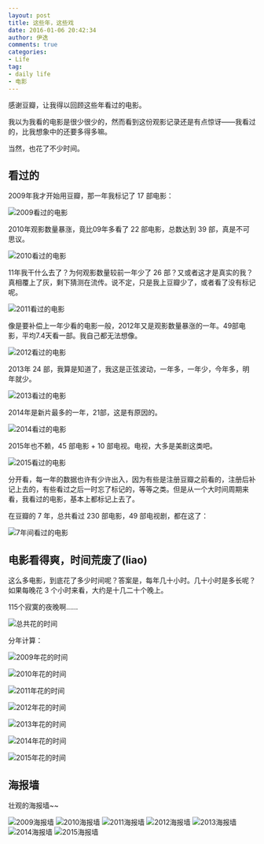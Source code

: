 ```yaml
---
layout: post
title: 这些年，这些戏
date: 2016-01-06 20:42:34
author: 伊迭
comments: true
categories: 
- Life
tag:
- daily life
- 电影
---
```


感谢豆瓣，让我得以回顾这些年看过的电影。

我以为我看的电影是很少很少的，然而看到这份观影记录还是有点惊讶——我看过的，比我想象中的还要多得多嘛。

当然，也花了不少时间。

## 看过的

2009年我才开始用豆瓣，那一年我标记了 17 部电影：

![2009看过的电影](http://blogfile.qiniudn.com/%40%2Fiyidie%2Fimg%2F2016010601.png)

2010年观影数量暴涨，竟比09年多看了 22 部电影，总数达到 39 部，真是不可思议。

![2010看过的电影](http://blogfile.qiniudn.com/%40%2Fiyidie%2Fimg%2F2016010602.png)

11年我干什么去了？为何观影数量较前一年少了 26 部？又或者这才是真实的我？真相覆上了灰，剩下猜测在流传。说不定，只是我上豆瓣少了，或者看了没有标记呢。

![2011看过的电影](http://blogfile.qiniudn.com/%40%2Fiyidie%2Fimg%2F2016010603.png)

像是要补偿上一年少看的电影一般，2012年又是观影数量暴涨的一年。49部电影，平均7.4天看一部。我自己都无法想像。

![2012看过的电影](http://blogfile.qiniudn.com/%40%2Fiyidie%2Fimg%2F2016010604.png)

2013年 24 部，我算是知道了，我这是正弦波动，一年多，一年少，今年多，明年就少。

![2013看过的电影](http://blogfile.qiniudn.com/%40%2Fiyidie%2Fimg%2F2016010605.png)


2014年是新片最多的一年，21部，这是有原因的。

![2014看过的电影](http://blogfile.qiniudn.com/%40%2Fiyidie%2Fimg%2F2016010606.png)

2015年也不赖，45 部电影 + 10 部电视。电视，大多是美剧这类吧。

![2015看过的电影](http://blogfile.qiniudn.com/%40%2Fiyidie%2Fimg%2F2016010607.png)

分开看，每一年的数据也许有少许出入，因为有些是注册豆瓣之前看的，注册后补记上去的，有些看过之后一时忘了标记的，等等之类。但是从一个大时间周期来看，我看过的电影，基本上都标记上去了。

在豆瓣的 7 年，总共看过 230 部电影，49 部电视剧，都在这了：

![7年间看过的电影](http://blogfile.qiniudn.com/%40%2Fiyidie%2Fimg%2F2016010608.png)

## 电影看得爽，时间荒废了(liao)

这么多电影，到底花了多少时间呢？答案是，每年几十小时。几十小时是多长呢？如果每晚花 3 个小时来看，大约是十几二十个晚上。

115个寂寞的夜晚啊……

![总共花的时间](http://blogfile.qiniudn.com/%40%2Fiyidie%2Fimg%2F2016010616.png)

分年计算：

![2009年花的时间](http://blogfile.qiniudn.com/%40%2Fiyidie%2Fimg%2F2016010609.png)

![2010年花的时间](http://blogfile.qiniudn.com/%40%2Fiyidie%2Fimg%2F2016010610.png)

![2011年花的时间](http://blogfile.qiniudn.com/%40%2Fiyidie%2Fimg%2F2016010611.png)

![2012年花的时间](http://blogfile.qiniudn.com/%40%2Fiyidie%2Fimg%2F2016010612.png)

![2013年花的时间](http://blogfile.qiniudn.com/%40%2Fiyidie%2Fimg%2F2016010613.png)

![2014年花的时间](http://blogfile.qiniudn.com/%40%2Fiyidie%2Fimg%2F2016010614.png)

![2015年花的时间](http://blogfile.qiniudn.com/%40%2Fiyidie%2Fimg%2F2016010615.png)

## 海报墙

壮观的海报墙~~

![2009海报墙](http://blogfile.qiniudn.com/%40%2Fiyidie%2Fimg%2F2016010617.png)
![2010海报墙](http://blogfile.qiniudn.com/%40%2Fiyidie%2Fimg%2F2016010618.png)
![2011海报墙](http://blogfile.qiniudn.com/%40%2Fiyidie%2Fimg%2F2016010619.png)
![2012海报墙](http://blogfile.qiniudn.com/%40%2Fiyidie%2Fimg%2F2016010620.png)
![2013海报墙](http://blogfile.qiniudn.com/%40%2Fiyidie%2Fimg%2F2016010621.png)
![2014海报墙](http://blogfile.qiniudn.com/%40%2Fiyidie%2Fimg%2F2016010622.png)
![2015海报墙](http://blogfile.qiniudn.com/%40%2Fiyidie%2Fimg%2F2016010623.png)
